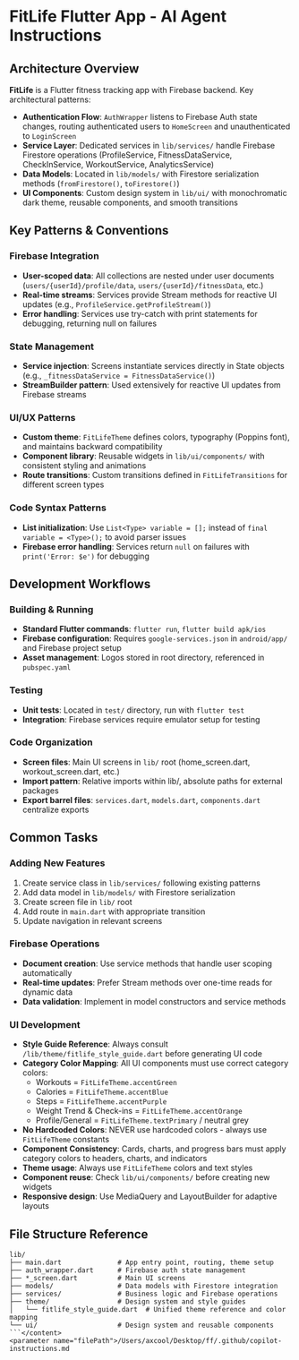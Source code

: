 # FitLife Flutter App - AI Agent Instructions

## Architecture Overview

**FitLife** is a Flutter fitness tracking app with Firebase backend. Key architectural patterns:

- **Authentication Flow**: `AuthWrapper` listens to Firebase Auth state changes, routing authenticated users to `HomeScreen` and unauthenticated to `LoginScreen`
- **Service Layer**: Dedicated services in `lib/services/` handle Firebase Firestore operations (ProfileService, FitnessDataService, CheckInService, WorkoutService, AnalyticsService)
- **Data Models**: Located in `lib/models/` with Firestore serialization methods (`fromFirestore()`, `toFirestore()`)
- **UI Components**: Custom design system in `lib/ui/` with monochromatic dark theme, reusable components, and smooth transitions

## Key Patterns & Conventions

### Firebase Integration
- **User-scoped data**: All collections are nested under user documents (`users/{userId}/profile/data`, `users/{userId}/fitnessData`, etc.)
- **Real-time streams**: Services provide Stream methods for reactive UI updates (e.g., `ProfileService.getProfileStream()`)
- **Error handling**: Services use try-catch with print statements for debugging, returning null on failures

### State Management
- **Service injection**: Screens instantiate services directly in State objects (e.g., `_fitnessDataService = FitnessDataService()`)
- **StreamBuilder pattern**: Used extensively for reactive UI updates from Firebase streams

### UI/UX Patterns
- **Custom theme**: `FitLifeTheme` defines colors, typography (Poppins font), and maintains backward compatibility
- **Component library**: Reusable widgets in `lib/ui/components/` with consistent styling and animations
- **Route transitions**: Custom transitions defined in `FitLifeTransitions` for different screen types

### Code Syntax Patterns
- **List initialization**: Use `List<Type> variable = [];` instead of `final variable = <Type>();` to avoid parser issues
- **Firebase error handling**: Services return `null` on failures with `print('Error: $e')` for debugging

## Development Workflows

### Building & Running
- **Standard Flutter commands**: `flutter run`, `flutter build apk/ios`
- **Firebase configuration**: Requires `google-services.json` in `android/app/` and Firebase project setup
- **Asset management**: Logos stored in root directory, referenced in `pubspec.yaml`

### Testing
- **Unit tests**: Located in `test/` directory, run with `flutter test`
- **Integration**: Firebase services require emulator setup for testing

### Code Organization
- **Screen files**: Main UI screens in `lib/` root (home_screen.dart, workout_screen.dart, etc.)
- **Import pattern**: Relative imports within lib/, absolute paths for external packages
- **Export barrel files**: `services.dart`, `models.dart`, `components.dart` centralize exports

## Common Tasks

### Adding New Features
1. Create service class in `lib/services/` following existing patterns
2. Add data model in `lib/models/` with Firestore serialization
3. Create screen file in `lib/` root
4. Add route in `main.dart` with appropriate transition
5. Update navigation in relevant screens

### Firebase Operations
- **Document creation**: Use service methods that handle user scoping automatically
- **Real-time updates**: Prefer Stream methods over one-time reads for dynamic data
- **Data validation**: Implement in model constructors and service methods

### UI Development
- **Style Guide Reference**: Always consult `/lib/theme/fitlife_style_guide.dart` before generating UI code
- **Category Color Mapping**: All UI components must use correct category colors:
  - Workouts = `FitLifeTheme.accentGreen`
  - Calories = `FitLifeTheme.accentBlue`
  - Steps = `FitLifeTheme.accentPurple`
  - Weight Trend & Check-ins = `FitLifeTheme.accentOrange`
  - Profile/General = `FitLifeTheme.textPrimary` / neutral grey
- **No Hardcoded Colors**: NEVER use hardcoded colors - always use `FitLifeTheme` constants
- **Component Consistency**: Cards, charts, and progress bars must apply category colors to headers, charts, and indicators
- **Theme usage**: Always use `FitLifeTheme` colors and text styles
- **Component reuse**: Check `lib/ui/components/` before creating new widgets
- **Responsive design**: Use MediaQuery and LayoutBuilder for adaptive layouts

## File Structure Reference
```
lib/
├── main.dart              # App entry point, routing, theme setup
├── auth_wrapper.dart      # Firebase auth state management
├── *_screen.dart          # Main UI screens
├── models/                # Data models with Firestore integration
├── services/              # Business logic and Firebase operations
├── theme/                 # Design system and style guides
│   └── fitlife_style_guide.dart  # Unified theme reference and color mapping
└── ui/                    # Design system and reusable components
```</content>
<parameter name="filePath">/Users/axcool/Desktop/ff/.github/copilot-instructions.md
